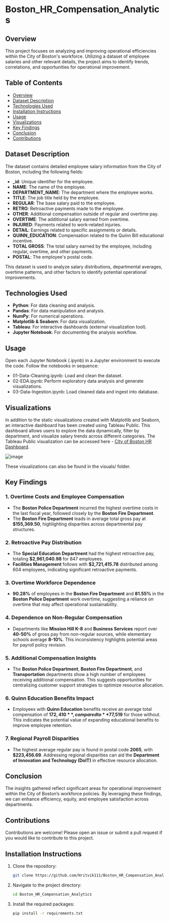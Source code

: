 # Boston_HR_Compensation_Analytics

## Overview
This project focuses on analyzing and improving operational efficiencies within the City of Boston's workforce. Utilizing a dataset of employee salaries and other relevant details, the project aims to identify trends, correlations, and opportunities for operational improvement.

## Table of Contents
- [Overview](#overview)
- [Dataset Description](#dataset-description)
- [Technologies Used](#technologies-used)
- [Installation Instructions](#installation-instructions)
- [Usage](#usage)
- [Visualizations](#visualizations)
- [Key Findings](#key-findings)
- [Conclusion](#conclusion)
- [Contributions](#contributions)
  
## Dataset Description
The dataset contains detailed employee salary information from the City of Boston, including the following fields:
- **_id**: Unique identifier for the employee.
- **NAME**: The name of the employee.
- **DEPARTMENT_NAME**: The department where the employee works.
- **TITLE**: The job title held by the employee.
- **REGULAR**: The base salary paid to the employee.
- **RETRO**: Retroactive payments made to the employee.
- **OTHER**: Additional compensation outside of regular and overtime pay.
- **OVERTIME**: The additional salary earned from overtime.
- **INJURED**: Payments related to work-related injuries.
- **DETAIL**: Earnings related to specific assignments or details.
- **QUINN_EDUCATION**: Compensation related to the Quinn Bill educational incentive.
- **TOTAL GROSS**: The total salary earned by the employee, including regular, overtime, and other payments.
- **POSTAL**: The employee's postal code.

This dataset is used to analyze salary distributions, departmental averages, overtime patterns, and other factors to identify potential operational improvements.

## Technologies Used
- **Python**: For data cleaning and analysis.
- **Pandas**: For data manipulation and analysis.
- **NumPy**: For numerical operations.
- **Matplotlib & Seaborn**: For data visualization.
- **Tableau**: For interactive dashboards (external visualization tool).
- **Jupyter Notebook**: For documenting the analysis workflow.

## Usage
Open each Jupyter Notebook (.ipynb) in a Jupyter environment to execute the code.
Follow the notebooks in sequence:
- 01-Data-Cleaning.ipynb: Load and clean the dataset.
- 02-EDA.ipynb: Perform exploratory data analysis and generate visualizations.
- 03-Data-Ingestion.ipynb: Load cleaned data and ingest into database.

## Visualizations
In addition to the static visualizations created with Matplotlib and Seaborn, an interactive dashboard has been created using Tableau Public. This dashboard allows users to explore the data dynamically, filter by department, and visualize salary trends across different categories. The Tableau Public visualization can be accessed here -  [City of Boston HR Dashboard](https://public.tableau.com/app/profile/hritvik.mahajan/viz/CityofBostonHRDashboard-2023/Dashboard2).

![image](https://github.com/user-attachments/assets/66cc698e-a4ed-42b3-96c1-ce516422077a)

These visualizations can also be found in the visuals/ folder.

## Key Findings

### 1. Overtime Costs and Employee Compensation
- The **Boston Police Department** incurred the highest overtime costs in the last fiscal year, followed closely by the **Boston Fire Department**.
- The **Boston Fire Department** leads in average total gross pay at **$155,369.50**, highlighting disparities across departmental pay structures.

### 2. Retroactive Pay Distribution
- The **Special Education Department** had the highest retroactive pay, totaling **$2,961,040.98** for 847 employees. 
- **Facilities Management** follows with **$2,721,415.78** distributed among 604 employees, indicating significant retroactive payments.

### 3. Overtime Workforce Dependence
- **90.28%** of employees in the **Boston Fire Department** and **81.55%** in the **Boston Police Department** work overtime, suggesting a reliance on overtime that may affect operational sustainability.

### 4. Dependence on Non-Regular Compensation
- Departments like **Mission Hill K-8** and **Business Services** report over **40-50%** of gross pay from non-regular sources, while elementary schools average **8-10%**. This inconsistency highlights potential areas for payroll policy revision.

### 5. Additional Compensation Insights
- The **Boston Police Department**, **Boston Fire Department**, and **Transportation** departments show a high number of employees receiving additional compensation. This suggests opportunities for centralizing customer support strategies to optimize resource allocation.

### 6. Quinn Education Benefits Impact
- Employees with **Quinn Education** benefits receive an average total compensation of **$172,410**, compared to **$77,519** for those without. This indicates the potential value of expanding educational benefits to improve employee retention.

### 7. Regional Payroll Disparities
- The highest average regular pay is found in postal code **2065**, with **$223,456.69**. Addressing regional disparities can aid the **Department of Innovation and Technology (DoIT)** in effective resource allocation.

## Conclusion
The insights gathered reflect significant areas for operational improvement within the City of Boston’s workforce policies. By leveraging these findings, we can enhance efficiency, equity, and employee satisfaction across departments.

## Contributions
Contributions are welcome! Please open an issue or submit a pull request if you would like to contribute to this project.

## Installation Instructions
1. Clone the repository:
   ```bash
   git clone https://github.com/Hritvik111/Boston_HR_Compensation_Analytics.git
   ```
2. Navigate to the project directory:
   ```bash
   cd Boston_HR_Compensation_Analytics
   ```
3. Install the required packages:
   ```bash
   pip install -r requirements.txt
   ```
